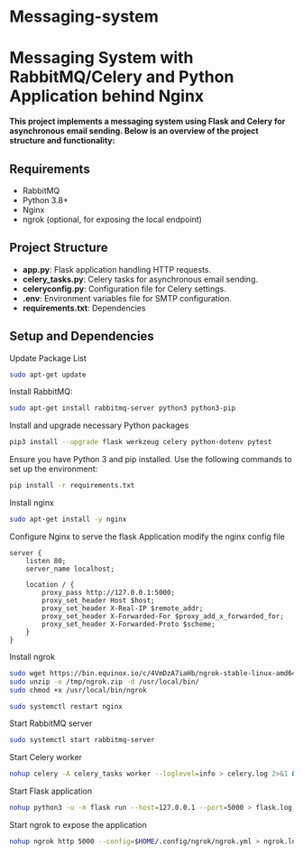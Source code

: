 # Messaging-system

# Messaging System with RabbitMQ/Celery and Python Application behind Nginx
**This project implements a messaging system using Flask and Celery for asynchronous email sending. Below is an overview of the project structure and functionality:**

## Requirements
- RabbitMQ
- Python 3.8+
- Nginx
- ngrok (optional, for exposing the local endpoint)


## Project Structure

- **app.py**: Flask application handling HTTP requests.
- **celery_tasks.py**: Celery tasks for asynchronous email sending.
- **celeryconfig.py**: Configuration file for Celery settings.
- **.env**: Environment variables file for SMTP configuration.
- **requirements.txt**: Dependencies


## Setup and Dependencies

Update Package List
```sh
sudo apt-get update
```

Install RabbitMQ:
```sh
sudo apt-get install rabbitmq-server python3 python3-pip
```

Install and upgrade necessary Python packages
```sh
pip3 install --upgrade flask werkzeug celery python-dotenv pytest
```

Ensure you have Python 3 and pip installed. Use the following commands to set up the environment:
```bash
pip install -r requirements.txt
```

Install nginx
```sh
sudo apt-get install -y nginx
```

Configure Nginx to serve the flask Application
modify the nginx config file
```
server {
    listen 80;
    server_name localhost;

    location / {
        proxy_pass http://127.0.0.1:5000;
        proxy_set_header Host $host;
        proxy_set_header X-Real-IP $remote_addr;
        proxy_set_header X-Forwarded-For $proxy_add_x_forwarded_for;
        proxy_set_header X-Forwarded-Proto $scheme;
    }
}
```

Install ngrok
```sh
sudo wget https://bin.equinox.io/c/4VmDzA7iaHb/ngrok-stable-linux-amd64.zip -O /tmp/ngrok.zip
sudo unzip -o /tmp/ngrok.zip -d /usr/local/bin/
sudo chmod +x /usr/local/bin/ngrok
```

```sh
sudo systemctl restart nginx
```

Start RabbitMQ server
```sh
sudo systemctl start rabbitmq-server
```

Start Celery worker
```sh
nohup celery -A celery_tasks worker --loglevel=info > celery.log 2>&1 &
```

Start Flask application
```sh
nohup python3 -u -m flask run --host=127.0.0.1 --port=5000 > flask.log 2>&1 &
```

Start ngrok to expose the application
```sh
nohup ngrok http 5000 --config=$HOME/.config/ngrok/ngrok.yml > ngrok.log 2>&1 &
```